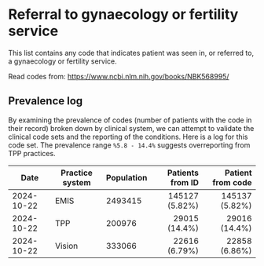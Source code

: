 # Referral to gynaecology or fertility service 

This list contains any code that indicates patient was seen in, or referred to, a gynaecology or fertility service.

Read codes from: https://www.ncbi.nlm.nih.gov/books/NBK568995/

## Prevalence log

By examining the prevalence of codes (number of patients with the code in their record) broken down by clinical system, we can attempt to validate the clinical code sets and the reporting of the conditions. Here is a log for this code set. The prevalence range `%5.8 - 14.4%` suggests overreporting from TPP practices.

| Date       | Practice system | Population | Patients from ID | Patient from code |
| ---------- | --------------- | ---------- | ---------------: | ----------------: |
| 2024-10-22 | EMIS | 2493415 | 145127 (5.82%) | 145137 (5.82%) | 
| 2024-10-22 | TPP | 200976 | 29015 (14.4%) | 29016 (14.4%) | 
| 2024-10-22 | Vision | 333066 | 22616 (6.79%) | 22858 (6.86%) | 